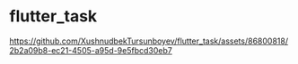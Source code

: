 # flutter_task



https://github.com/XushnudbekTursunboyev/flutter_task/assets/86800818/2b2a09b8-ec21-4505-a95d-9e5fbcd30eb7

